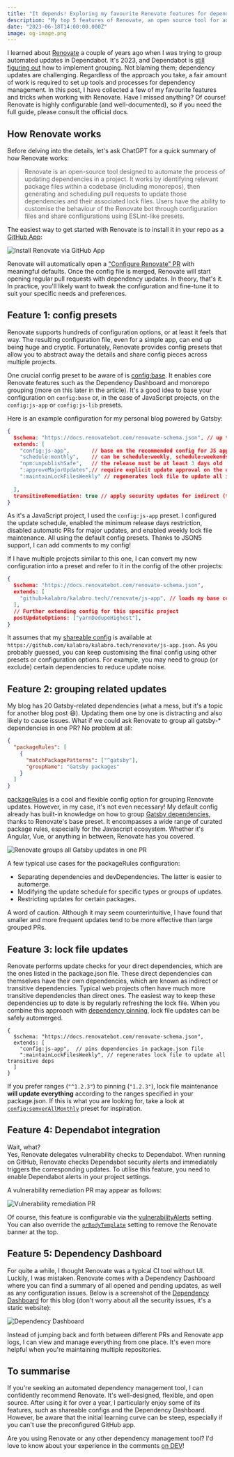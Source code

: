 ```yaml
---
title: "It depends! Exploring my favourite Renovate features for dependency updates"
description: "My top 5 features of Renovate, an open source tool for automated dependency updates."
date: "2023-06-18T14:00:00.000Z"
image: og-image.png
---
```



I learned about [Renovate](https://docs.renovatebot.com/) a couple of years ago when I was trying to group automated updates in Dependabot. It's 2023, and Dependabot is [still figuring out](https://github.com/dependabot/dependabot-core/issues/1190) how to implement grouping. Not blaming them; dependency updates are challenging. Regardless of the approach you take, a fair amount of work is required to set up tools and processes for dependency management. In this post, I have collected a few of my favourite features and tricks when working with Renovate. Have I missed anything? Of course! Renovate is highly configurable (and well-documented), so if you need the full guide, please consult the official docs.

## How Renovate works

Before delving into the details, let's ask ChatGPT for a quick summary of how Renovate works:

> Renovate is an open-source tool designed to automate the process of updating dependencies in a project. It works by identifying relevant package files within a codebase (including monorepos), then generating and scheduling pull requests to update those dependencies and their associated lock files. Users have the ability to customise the behaviour of the Renovate bot through configuration files and share configurations using ESLint-like presets.

The easiest way to get started with Renovate is to install it in your repo as a [GitHub App](https://github.com/apps/renovate):

![Install Renovate via GitHub App](install-on-github.png)

Renovate will automatically open a ["Configure Renovate" PR](https://github.com/kalabro/kalabro.tech/pull/42) with meaningful defaults. Once the config file is merged, Renovate will start opening regular pull requests with dependency updates. In theory, that's it. In practice, you'll likely want to tweak the configuration and fine-tune it to suit your specific needs and preferences.

## Feature 1: config presets

Renovate supports hundreds of configuration options, or at least it feels that way. The resulting configuration file, even for a simple app, can end up being huge and cryptic. Fortunately, Renovate provides config presets that allow you to abstract away the details and share config pieces across multiple projects.

One crucial config preset to be aware of is [config:base](https://docs.renovatebot.com/presets-config/#configbase). It enables core Renovate features such as the Dependency Dashboard and monorepo grouping (more on this later in the article). It's a good idea to base your configuration on `config:base` or, in the case of JavaScript projects, on the `config:js-app` or `config:js-lib` presets.

Here is an example configuration for my personal blog powered by Gatsby:

```json
{
  $schema: "https://docs.renovatebot.com/renovate-schema.json", // up to date schema with all supported properties
  extends: [
    "config:js-app",       // base on the recommended config for JS applications
    "schedule:monthly",    // can be schedule:weekly, schedule:weekends, etc
    "npm:unpublishSafe",   // the release must be at least 3 days old
    ":approveMajorUpdates",// require explicit update approval on the dashboard before opening PR
    ":maintainLockFilesWeekly" // regenerates lock file to update all indirect deps
 
  ],
  transitiveRemediation: true // apply security updates for indirect (transitive) NPM dependencies 
}
```

As it's a JavaScript project, I used the `config:js-app` preset. I configured the update schedule, enabled the minimum release days restriction, disabled automatic PRs for major updates, and enabled weekly lock file maintenance. All using the default config presets. Thanks to JSON5 support, I can add comments to my config!

If I have multiple projects similar to this one, I can convert my new configuration into a preset and refer to it in the config of the other projects:

```json
{
  $schema: "https://docs.renovatebot.com/renovate-schema.json",
  extends: [
    "github>kalabro/kalabro.tech//renovate/js-app", // loads my base config from another repo
  ],
  // Further extending config for this specific project
  postUpdateOptions: ["yarnDedupeHighest"],
}
```

It assumes that my [shareable config](https://docs.renovatebot.com/config-presets/) is available at `https://github.com/kalabro/kalabro.tech/renovate/js-app.json`. As you probably guessed, you can keep customising the final config using other presets or configuration options. For example, you may need to group (or exclude) certain dependencies to reduce update noise.

## Feature 2: grouping related updates

My blog has 20 Gatsby-related dependencies (what a mess, but it's a topic for another blog post 😄). Updating them one by one is distracting and also likely to cause issues. What if we could ask Renovate to group all gatsby-* dependencies in one PR? No problem at all:

```json
{
  "packageRules": [
    {
      "matchPackagePatterns": ["^gatsby"],
      "groupName": "Gatsby packages"
    }
  ]
}
```

[packageRules](https://docs.renovatebot.com/configuration-options/#packagerules) is a cool and flexible config option for grouping Renovate updates. However, in my case, it's not even necessary! My default config already has built-in knowledge on how to group [Gatsby dependencies](https://docs.renovatebot.com/presets-monorepo/#monorepogatsby), thanks to Renovate's base preset. It encompasses a wide range of curated package rules, especially for the Javascript ecosystem. Whether it's Angular, Vue, or anything in between, Renovate has you covered.

![Renovate groups all Gatsby updates in one PR](gatsby-monorepo-pr.png)

A few typical use cases for the packageRules configuration:

- Separating dependencies and devDependencies. The latter is easier to automerge.
- Modifying the update schedule for specific types or groups of updates.
- Restricting updates for certain packages.

A word of caution. Although it may seem counterintuitive, I have found that smaller and more frequent updates tend to be more effective than large grouped PRs.

## Feature 3: lock file updates

Renovate performs update checks for your direct dependencies, which are the ones listed in the package.json file. These direct dependencies can themselves have their own dependencies, which are known as indirect or transitive dependencies. Typical web projects often have much more transitive dependencies than direct ones. The easiest way to keep these dependencies up to date is by regularly refreshing the lock file. When you combine this approach with [dependency pinning](https://docs.renovatebot.com/dependency-pinning/), lock file updates can be safely automerged.

```json5
{
  $schema: "https://docs.renovatebot.com/renovate-schema.json",
  extends: [
    "config:js-app",  // pins dependencies in package.json file
    ":maintainLockFilesWeekly", // regenerates lock file to update all transitive deps 
  ]
}
```

If you prefer ranges (`"^1.2.3"`) to pinning (`"1.2.3"`), lock file maintenance **will update everything** according to the ranges specified in your package.json. If this is what you are looking for, take a look at [`config:semverAllMonthly`](https://docs.renovatebot.com/presets-config/#configsemverallmonthly) preset for inspiration.

## Feature 4: Dependabot integration

Wait, what?  
Yes, Renovate delegates vulnerability checks to Dependabot. When running on GitHub, Renovate checks Dependabot security alerts and immediately triggers the corresponding updates. To utilise this feature, you need to enable Dependabot alerts in your project settings.

A vulnerability remediation PR may appear as follows:

![Vulnerability remediation PR](security-pr.png)

Of course, this feature is configurable via the [vulnerabilityAlerts](https://docs.renovatebot.com/configuration-options/#vulnerabilityalerts) setting.  
You can also override the [`prBodyTemplate`](https://docs.renovatebot.com/configuration-options/#prbodytemplate) setting to remove the Renovate banner at the top.

## Feature 5: Dependency Dashboard

For quite a while, I thought Renovate was a typical CI tool without UI. Luckily, I was mistaken. Renovate comes with a Dependency Dashboard where you can find a summary of all opened and pending updates, as well as any configuration issues. Below is a screenshot of the [Dependency Dashboard](https://github.com/kalabro/kalabro.tech/issues/43) for this blog (don't worry about all the security issues, it's a static website):

![Dependency Dashboard](dashboard-issue.png)

Instead of jumping back and forth between different PRs and Renovate app logs, I can view and manage everything from one place. It's even more helpful when you're maintaining multiple repositories.

## To summarise

If you're seeking an automated dependency management tool, I can confidently recommend Renovate. It's well-designed, flexible, and open source. After using it for over a year, I particularly enjoy some of its features, such as shareable configs and the Dependency Dashboard. However, be aware that the initial learning curve can be steep, especially if you can't use the preconfigured GitHub app.

Are you using Renovate or any other dependency management tool? I'd love to know about your experience in the comments [on DEV](https://dev.to/kalabro/it-depends-exploring-my-favourite-renovate-features-for-dependency-updates-3j5a)!